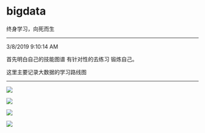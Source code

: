 # bigdata

终身学习，向死而生

------------------------------------
3/8/2019 9:10:14 AM 

首先明白自己的技能图谱 有针对性的去练习 锻炼自己。

这里主要记录大数据的学习路线图



-----------------------------------------

![](https://i.imgur.com/7fmwP2w.png)

![](https://i.imgur.com/NmnoehE.png)

![](https://i.imgur.com/ZnSdbGP.jpg)

![](https://i.imgur.com/jf5EINB.png)


